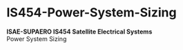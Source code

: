 # IS454-Power-System-Sizing
**ISAE-SUPAERO IS454 Satellite Electrical Systems**  
Power System Sizing
